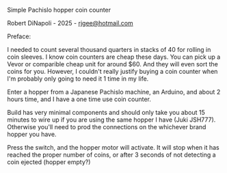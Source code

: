 Simple Pachislo hopper coin counter

Robert DiNapoli  - 2025 -  rjgee@hotmail.com



Preface:

I needed to count several thousand quarters in stacks of 40 for rolling in coin sleeves. I know coin counters are cheap these days. You can pick up a Vevor or comparible cheap unit for around $60. And they will even sort the coins for you. However, I couldn't really justify buying a coin counter when I'm probably only going to need it 1 time in my life.

Enter a hopper from a Japanese Pachislo machine,  an Arduino, and about 2 hours time, and I have a one time use coin counter.


Build has very minimal components and should only take you about 15 minutes to wire up if you are using the same hopper I have (Juki JSH777). Otherwise you'll need to prod the connections on the whichever brand hopper you have.


Press the switch, and the hopper motor will activate. It will stop when it has reached the proper number of coins, or after 3 seconds of not detecting a coin ejected (hopper empty?)

